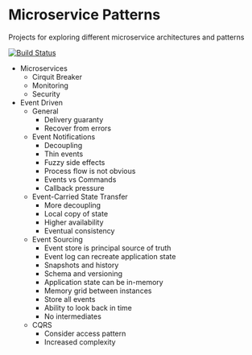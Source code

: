 # Microservice Patterns
Projects for exploring different microservice architectures and patterns

[![Build Status](https://travis-ci.org/acntech/microservice-patterns.svg?branch=develop)](https://travis-ci.org/acntech/microservice-patterns)

* Microservices
  * Cirquit Breaker
  * Monitoring
  * Security
* Event Driven
  * General
    * Delivery guaranty
    * Recover from errors
  * Event Notifications
    * Decoupling
    * Thin events
    * Fuzzy side effects
    * Process flow is not obvious
    * Events vs Commands
    * Callback pressure
  * Event-Carried State Transfer
    * More decoupling
    * Local copy of state
    * Higher availability
    * Eventual consistency
  * Event Sourcing
    * Event store is principal source of truth
    * Event log can recreate application state
    * Snapshots and history
    * Schema and versioning
    * Application state can be in-memory
    * Memory grid between instances
    * Store all events
    * Ability to look back in time
    * No intermediates
  * CQRS
    * Consider access pattern
    * Increased complexity